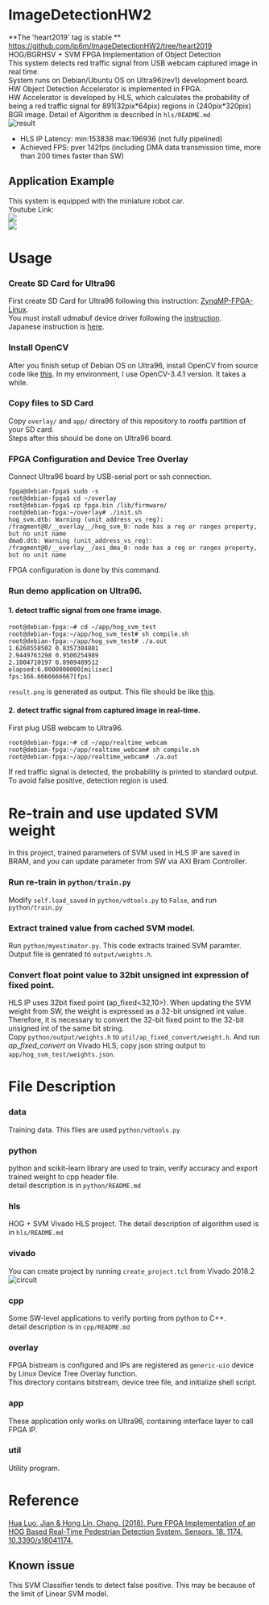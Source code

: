 # ImageDetectionHW2  
**The 'heart2019' tag is stable **  https://github.com/lp6m/ImageDetectionHW2/tree/heart2019      
HOG/BGRHSV + SVM FPGA Implementation of Object Detection  
This system detects red traffic signal from USB webcam captured image in real time.  
System runs on Debian/Ubuntu OS on Ultra96(rev1) development board. HW Object Detection Accelerator is implemented in FPGA.  
HW Accelerator is developed by HLS, which calculates the probability of being a red traffic signal for 891(32pix\*64pix) regions in (240pix\*320pix) BGR image.
Detail of Algorithm is described in `hls/README.md`  
![result](https://github.com/lp6m/ImageDetectionHW2/blob/image/result.png?raw=true)  
- HLS IP Latency: min:153838 max:196936 (not fully pipelined)  
- Achieved FPS: pver 142fps (including DMA data transmission time, more than 200 times faster than SW)  

## Application Example  
This system is equipped with the miniature robot car.  
Youtube Link:  
[![](https://img.youtube.com/vi/qpykwwZaatw/0.jpg)](https://www.youtube.com/watch?v=qpykwwZaatw)  
[![](https://img.youtube.com/vi/zwXOoCu3Y1Q/0.jpg)](https://www.youtube.com/watch?v=zwXOoCu3Y1Q)  

# Usage  
### Create SD Card for Ultra96  
First create SD Card for Ultra96 following this instruction: [ZynqMP-FPGA-Linux](https://github.com/ikwzm/ZynqMP-FPGA-Linux).  
You must install udmabuf device driver following the [instruction](https://github.com/ikwzm/ZynqMP-FPGA-Linux/blob/master/doc/build/device-drivers.md).    
Japanese instruction is [here](https://qiita.com/ikwzm/items/975ab6997905700dd2e0).  
### Install OpenCV  
After you finish setup of Debian OS on Ultra96, install OpenCV from source code like [this](https://gist.github.com/okanon/c09669f3ff3351c864742bc2754b01ea). In my environment, I use OpenCV-3.4.1 version. It takes a while.  
### Copy files to SD Card  
Copy `overlay/` and `app/` directory of this repository to rootfs partition of your SD card.  
Steps after this should be done on Ultra96 board.  
### FPGA Configuration and Device Tree Overlay  
Connect Ultra96 board by USB-serial port or ssh connection.
```
fpga@debian-fpga$ sudo -s
root@debian-fpga$ cd ~/overlay
root@debian-fpga$ cp fpga.bin /lib/firmware/
root@debian-fpga:~/overlay# ./init.sh 
hog_svm.dtb: Warning (unit_address_vs_reg): /fragment@0/__overlay__/hog_svm_0: node has a reg or ranges property, but no unit name
dma0.dtb: Warning (unit_address_vs_reg): /fragment@0/__overlay__/axi_dma_0: node has a reg or ranges property, but no unit name
```
FPGA configuration is done by this command.  
### Run demo application on Ultra96.  
#### 1. detect traffic signal from one frame image.  
```
root@debian-fpga:~# cd ~/app/hog_svm_test
root@debian-fpga:~/app/hog_svm_test# sh compile.sh
root@debian-fpga:~/app/hog_svm_test# ./a.out
1.6268558502 0.8357384801
2.9449763298 0.9500254989
2.1004710197 0.8909489512
elapsed:6.0000000000[milisec]
fps:166.6666666667[fps]
```  
`result.png` is generated as output. This file should be like [this](https://github.com/lp6m/ImageDetectionHW2/blob/image/frame.png?raw=true).

#### 2. detect traffic signal from captured image in real-time.  
First plug USB webcam to Ultra96.  
```
root@debian-fpga:~# cd ~/app/realtime_webcam
root@debian-fpga:~/app/realtime_webcam# sh compile.sh
root@debian-fpga:~/app/realtime_webcam# ./a.out
```
If red traffic signal is detected, the probability is printed to standard output.  
To avoid false positive, detection region is used.  
# Re-train and use updated SVM weight  
In this project, trained parameters of SVM used in HLS IP are saved in BRAM, and you can update parameter from SW via AXI Bram Controller.  
### Run re-train in `python/train.py`  
Modify `self.load_saved` in `python/vdtools.py` to `False`, and run `python/train.py`  
### Extract trained value from cached SVM model.  
Run `python/myestimator.py`. This code extracts trained SVM paramter. Output file is genrated to `output/weights.h`.  
### Convert float point value to 32bit unsigned int expression of fixed point.
HLS IP uses 32bit fixed point (ap_fixed<32,10>). When updating the SVM weight from SW, the weight is expressed as a 32-bit unsigned int value. Therefore, it is necessary to convert the 32-bit fixed point to the 32-bit unsigned int of the same bit string.  
Copy `python/output/weights.h` to `util/ap_fixed_convert/weight.h`. And run *ap_fixed_convert* on Vivado HLS, copy json string output to `app/hog_svm_test/weights.json`.  

# File Description  
### data  
Training data. This files are used `python/vdtools.py`  
### python  
python and scikit-learn library are used to train, verify accuracy and export trained weight to cpp header file.  
detail description is in `python/README.md`  
### hls  
HOG + SVM Vivado HLS project.
The detail description of algorithm used is in `hls/README.md`
### vivado  
You can create project by running `create_project.tcl` from Vivado 2018.2 
![circuit](vivado/circuit.png)  
### cpp  
Some SW-level applications to verify porting from python to C++.  
detail description is in `cpp/README.md`  
### overlay  
FPGA bistream is configured and IPs are registered as `generic-uio` device by Linux Device Tree Overlay function.  
This directory contains bitstream, device tree file, and initialize shell script.  
### app  
These application only works on Ultra96, containing interface layer to call FPGA IP.
### util  
Utility program.

# Reference  
[Hua Luo, Jian & Hong Lin, Chang. (2018). Pure FPGA Implementation of an HOG Based Real-Time Pedestrian Detection System. Sensors. 18. 1174. 10.3390/s18041174.](https://www.ncbi.nlm.nih.gov/pubmed/29649146)  

## Known issue  
This SVM Classifier tends to detect false positive. This may be because of the limit of Linear SVM model.
